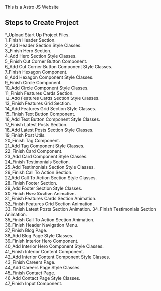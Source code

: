This is a Astro JS Website

## Steps to Create Project

*_Upload Start Up Project Files.  
1_Finish Header Section.   
2_Add Header Section Style Classes.   
3_Finish Hero Section.   
4_Add Hero Section Style Classes.   
5_Finish Cut Corner Button Component.   
6_Add Cut Corner Button Component Style Classes.   
7_Finish Hexagon Component.   
8_Add Hexagon Component Style Classes.   
9_Finish Circle Component.   
10_Add Circle Component Style Classes.   
11_Finish Features Cards Section.   
12_Add Features Cards Section Style Classes.   
13_Finish Features Grid Section.   
14_Add Features Grid Section Style Classes.   
15_Finish Text Button Component.   
16_Add Text Button Component Style Classes.   
17_Finish Latest Posts Section.   
18_Add Latest Posts Section Style Classes.   
19_Finish Post Utils.  
20_Finish Tag Component.   
21_Add Tag Component Style Classes.   
22_Finish Card Component.   
23_Add Card Component Style Classes.   
24_Finish Testimonials Section.   
25_Add Testimonials Section Style Classes.   
26_Finish Call To Action Section.   
27_Add Call To Action Section Style Classes.   
28_Finish Footer Section.   
29_Add Footer Section Style Classes.   
30_Finish Hero Section Animation.  
31_Finish Features Cards Section Animation.  
32_Finish Features Grid Section Animation.  
33_Finish Latest Posts Section Animation.
34_Finish Testimonials Section Animation.  
35_Finish Call To Action Section Animation.  
36_Finish Header Navigation Menu.  
37_Finish Blog Page.  
38_Add Blog Page Style Classes.  
39_Finish Interior Hero Component.  
40_Add Interior Hero Component Style Classes.  
41_Finish Interior Content Component.  
42_Add Interior Content Component Style Classes.  
43_Finish Careers Page.  
44_Add Careers Page Style Classes.  
45_Finish Contact Page.  
46_Add Contact Page Style Classes.  
47_Finish Input Component.  





























